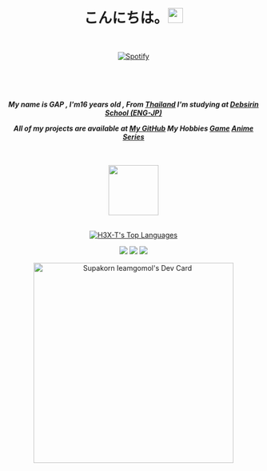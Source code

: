 <h1 align="center">こんにちは。<img src="https://media2.giphy.com/media/vAi1XUShhkPpx9bEP4/200w.webp" style="width:30px"> </h1>

<br>

[<p align="center">![Spotify](https://novatorem-brown-theta.vercel.app/api/spotify/?background_color=fffff&border_color=ffff)](https://open.spotify.com/user/314ljfgc3h2e3vrqtbm3tq35t5zq)

<br>
<br>
<br>
<i style="font-weight: bold;" align="center">

My name is GAP , I'm16 years old , From **[Thailand](https://en.wikipedia.org/wiki/Thailand)**
I'm studying at **[Debsirin School (ENG-JP)](https://www.debsirin.ac.th)**

All of my projects are available at **[My GitHub](https://github.com/H3X-T?tab=repositories)** My Hobbies **[Game](https://steamcommunity.com/id/Hexterwannacry/)** **[Anime](https://myanimelist.net/profile/H3X-T)** **[Series](https://www.netflix.com/browse)**

</i>

<br>
<br>

<div align="center">
<img src="https://media0.giphy.com/media/Ieo88333eatH73xKQG/200w.webp" style="width:100px" >
</div>

<br>

<p align="center">
    <a href="https://github.com/H3X-T/github-readme-stats"><img alt="H3X-T's Top Languages" src="https://github-readme-stats.vercel.app/api/top-langs/?username=H3X-T&langs_count=10&hide=jupyter notebook&layout=compact&theme=fffff&hide_border=true&custom_title=Languages"/>
    </a>
</p>

<div align="center">
    
[<img src="https://img.shields.io/badge/linkedin-%230077B5.svg?&style=for-the-badge&logo=linkedin&logoColor=white">](https://www.linkedin.com/in/supakornieamgomol/)
[<img src="https://img.shields.io/badge/instagram-%23E4405F.svg?&style=for-the-badge&logo=instagram&logoColor=white">](https://www.instagram.com/supakornigm/)
[<img src="https://img.shields.io/badge/facebook-%231877F2.svg?&style=for-the-badge&logo=facebook&logoColor=white">](https://www.facebook.com/spkngap/)
    
</div>

<!-- <p align="center">
<a href="https://github.com/H3X-T/github-profile-views-counter">
    <img src="https://komarev.com/ghpvc/?username=H3X-T">
</a>
<a href="https://github.com/H3X-T?tab=followers"> 
    <img src="https://img.shields.io/github/followers/H3X-T?label=Followers&style=social" alt="GitHub Badge">
</a>
 -->
 <p align="center">
    <a href="https://app.daily.dev/Supakorn"><img src="https://api.daily.dev/devcards/c476bf56295d48d2b01ea4fd737c03a5.png?r=why" width="400" alt="Supakorn Ieamgomol's Dev Card"/>
    </a>
</p>
